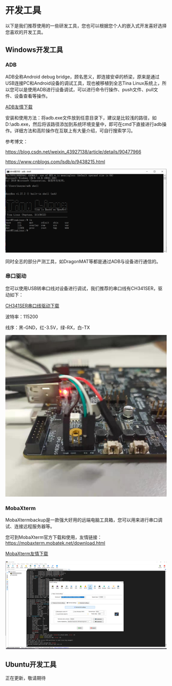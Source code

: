 # 开发工具



以下是我们推荐使用的一些研发工具，您也可以根据您个人的嵌入式开发喜好选择您喜欢的开发工具。



## Windows开发工具



### ADB

ADB全称Android debug bridge，顾名思义，即连接安卓的桥梁，原来是通过USB连接PC和Android设备的调试工具，现也被移植到全志Tina Linux系统上，所以您可以是使用ADB进行设备调试，可以进行命令行操作、push文件、pull文件、设备查看等操作。

[ADB友情下载](https://www.allwinnertech.com)

安装和使用方法：将adb.exe文件放到任意目录下，建议是比较浅的路径，如D:\adb.exe，然后将该路径添加到系统环境变量中，即可在cmd下直接进行adb操作。详细方法和高阶操作在互联上有大量介绍，可自行搜索学习。

参考博文：

<https://blog.csdn.net/weixin_43927138/article/details/90477966>

<https://www.cnblogs.com/lsdb/p/9438215.html>

![ADB截图](../assets/img/ADB%E6%88%AA%E5%9B%BE.png)

同时全志的部分产测工具，如DragonMAT等都是通过ADB与设备进行通信的。



### 串口驱动

您可以使用USB转串口线对设备进行调试，我们推荐的串口线有CH341SER，驱动如下：

[CH341SER串口线驱动下载](https://www.allwinnertech.com)

波特率：115200

线序：黑-GND，红-3.5V，绿-RX，白-TX

![串口线截图](../assets/img/%E4%B8%B2%E5%8F%A3%E7%BA%BF%E6%88%AA%E5%9B%BE.jpg)



### MobaXterm

MobaXtermbackup是一款强大好用的远端电脑工具箱，您可以用来进行串口调试、连接远程服务器等。

您可到MobaXterm官方下载和使用，友情链接：<https://mobaxterm.mobatek.net/download.html>

[MobaXterm友情下载](http://netstorage.allwinnertech.com:5000/sharing/BrJKmt3sL)



![串口工具截图](../assets/img/%E4%B8%B2%E5%8F%A3%E5%B7%A5%E5%85%B7%E6%88%AA%E5%9B%BE.png)



## Ubuntu开发工具

正在更新，敬请期待

